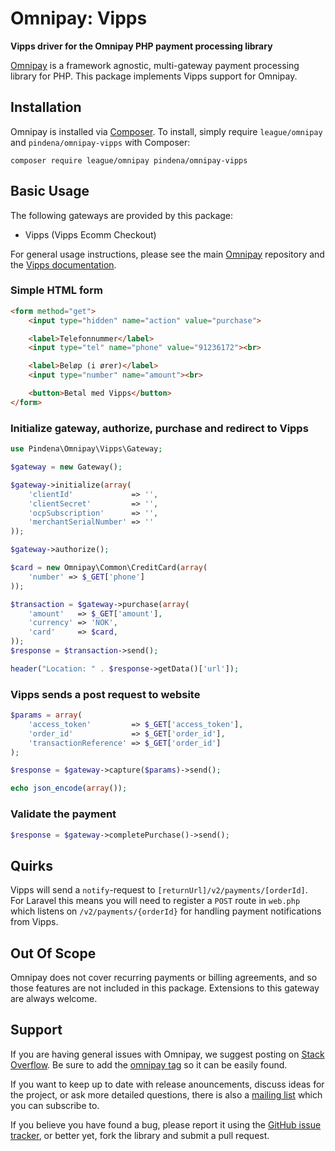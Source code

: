 # Omnipay: Vipps

**Vipps driver for the Omnipay PHP payment processing library**

[Omnipay](https://github.com/thephpleague/omnipay) is a framework agnostic, multi-gateway payment
processing library for PHP. This package implements Vipps support for Omnipay.

## Installation

Omnipay is installed via [Composer](http://getcomposer.org/). To install, simply require `league/omnipay` and `pindena/omnipay-vipps` with Composer:

```
composer require league/omnipay pindena/omnipay-vipps
```


## Basic Usage

The following gateways are provided by this package:

* Vipps (Vipps Ecomm Checkout)

For general usage instructions, please see the main [Omnipay](https://github.com/thephpleague/omnipay)
repository and the [Vipps documentation](https://vipps.no/developers-documentation/). 

### Simple HTML form

```html
<form method="get">
    <input type="hidden" name="action" value="purchase">

    <label>Telefonnummer</label>
    <input type="tel" name="phone" value="91236172"><br>

    <label>Beløp (i ører)</label>
    <input type="number" name="amount"><br>

    <button>Betal med Vipps</button>
</form>
```

### Initialize gateway, authorize, purchase and redirect to Vipps

```php
use Pindena\Omnipay\Vipps\Gateway;

$gateway = new Gateway();

$gateway->initialize(array(
    'clientId'             => '',
    'clientSecret'         => '',
    'ocpSubscription'      => '',
    'merchantSerialNumber' => ''
));

$gateway->authorize();

$card = new Omnipay\Common\CreditCard(array(
    'number' => $_GET['phone']
));

$transaction = $gateway->purchase(array(
    'amount'   => $_GET['amount'],
    'currency' => 'NOK',
    'card'     => $card,
));
$response = $transaction->send();

header("Location: " . $response->getData()['url']);
```

### Vipps sends a post request to website

```php
$params = array(
    'access_token'         => $_GET['access_token'],
    'order_id'             => $_GET['order_id'],
    'transactionReference' => $_GET['order_id']
);

$response = $gateway->capture($params)->send();

echo json_encode(array());
```

### Validate the payment

```php
$response = $gateway->completePurchase()->send();
```

## Quirks

Vipps will send a `notify`-request to `[returnUrl]/v2/payments/[orderId]`.  
For Laravel this means you will need to register a `POST` route in `web.php` which listens on `/v2/payments/{orderId}` for handling payment notifications from Vipps.

## Out Of Scope

Omnipay does not cover recurring payments or billing agreements, and so those features are not included in this package. Extensions to this gateway are always welcome.

## Support

If you are having general issues with Omnipay, we suggest posting on
[Stack Overflow](http://stackoverflow.com/). Be sure to add the
[omnipay tag](http://stackoverflow.com/questions/tagged/omnipay) so it can be easily found.

If you want to keep up to date with release anouncements, discuss ideas for the project,
or ask more detailed questions, there is also a [mailing list](https://groups.google.com/forum/#!forum/omnipay) which
you can subscribe to.

If you believe you have found a bug, please report it using the [GitHub issue tracker](https://github.com/pindena/omnipay-vipps/issues),
or better yet, fork the library and submit a pull request.
